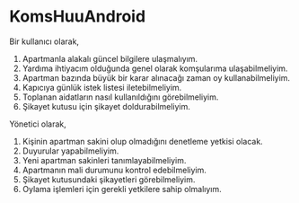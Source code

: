 # KomsHuuAndroid
Bir kullanıcı olarak, 
1. Apartmanla alakalı güncel bilgilere ulaşmalıyım.
2. Yardıma ihtiyacım olduğunda genel olarak komşularıma ulaşabilmeliyim.
3. Apartman bazında büyük bir karar alınacağı zaman oy kullanabilmeliyim.
4. Kapıcıya günlük istek listesi iletebilmeliyim.
5. Toplanan aidatların nasıl kullanıldığını görebilmeliyim.
6. Şikayet kutusu için şikayet doldurabilmeliyim. 

Yönetici olarak, 
1. Kişinin apartman sakini olup olmadığını denetleme yetkisi olacak.
2. Duyurular yapabilmeliyim.
3. Yeni apartman sakinleri tanımlayabilmeliyim.
4. Apartmanın mali durumunu kontrol edebilmeliyim.
5. Şikayet kutusundaki şikayetleri görebilmeliyim.
6. Oylama işlemleri için gerekli yetkilere sahip olmalıyım.

